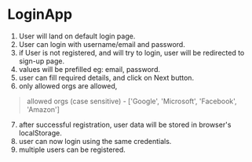 # LoginApp

1. User will land on default login page.
2. User can login with username/email and password.
3. if User is not registered, and will try to login, user will be redirected to sign-up page.
4. values will be prefilled eg: email, password.
5. user can fill required details, and click on Next button.
6. only allowed orgs are allowed, 
> allowed orgs (case sensitive) - ['Google', 'Microsoft', 'Facebook', 'Amazon']
7. after successful registration, user data will be stored in browser's localStorage.
8. user can now login using the same credentials.
9. multiple users can be registered.
